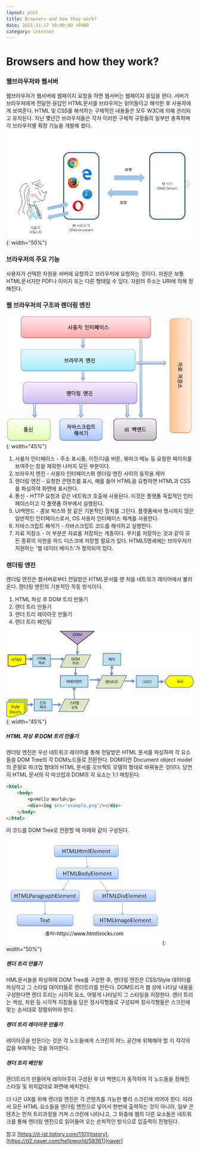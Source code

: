 ```yaml
---
layout: post
title: Browsers and how they work?
date: 2021-11-17 10:00:00 +0900
category: internet
---
```

# Browsers and how they work?
### 웹브라우저와 웹서버
웹브라우저가 웹서버에 웹페이지 요청을 하면 웹서버는 웹페이지 응답을 한다.
서버가 브라우저에게 전달한 응답인 HTML문서를 브라우저는 읽어들이고 해석한 후 사용자에게 보여준다.
HTML 및 CSS를 해석하는 구체적인 내용들은 모두 W3C에 의해 관리되고 유지된다. 지난 몇년간 브라우저들은 각자 이러한 구체적 규정들의 일부만 충족하며 각 브라우저별 확장 기능을 개발해 왔다.

![alt text](/public/img/internet1.png){: width="50%"}

### 브라우저의 주요 기능
사용자가 선택한 자원을 서버에 요청하고 브라우저에 요청하는 것이다. 자원은 보통 HTML문서지만 PDF나 이미지 또는 다른 형태일 수 있다. 자원의 주소는 URI에 의해 정해진다.

### 웹 브라우저의 구조와 렌더링 엔진

![alt text](/public/img/internet2.png){: width="45%"}

1. 사용자 인터페이스 - 주소 표시줄, 이전/다음 버튼, 북마크 메뉴 등 요청한 페이지를 보여주는 창을 제외한 나머지 모든 부분이다.
2. 브라우저 엔진 - 사용자 인터페이스와 렌더링 엔진 사이의 동작을 제어
3. 렌더링 엔진 - 요청한 콘텐츠를 표시, 예를 들어 HTML을 요청하면 HTML과 CSS를 파싱하여 화면에 표시한다.
4. 통신 - HTTP 요청과 같은 네트워크 호출에 사용된다. 이것은 플랫폼 독립적인 인터페이스이고 각 플랫폼 하부에서 실행된다.
5. UI백엔드 - 콤보 박스와 창 같은 기본적인 장치를 그린다. 플랫폼에서 명시하지 않은 일반적인 인터페이스로서, OS 사용자 인터페이스 체계를 사용한다.
6. 자바스크립트 해석기 - 자바스크립트 코드를 해석하고 실행한다.
7. 자료 저장소 - 이 부분은 자료를 저장하는 계층이다. 쿠키를 저장하는 것과 같이 모든 종류의 자원을 하드 디스크에 저장할 필요가 있다. HTML5명세에는 브라우저가 지원하는 '웹 데이터 베이스'가 정의되어 있다.

### 렌더링 엔진
렌더링 엔진은 웹서버로부터 전달받은 HTML문서를 맨 처음 네트워크 레이어에서 불러온다.
렌더링 엔진의 기본적인 작동 방식이다.

1. HTML 파싱 후 DOM 트리 만들기
2. 렌더 트리 만들기
3. 렌더 트리 레이아웃 만들기
4. 렌더 트리 페인팅

![alt text](/public/img/internet3.png){: width="45%"}

##### HTML 파싱 후 DOM 트리 만들기
렌더링 엔진은 우선 네트워크 레이어를 통해 전달받은 HTML 문서를 파싱하여 각 요소들을 DOM Tree의 각 DOM노드들로 전환한다.
DOM이란 Document object model의 준말로 마크업 형태의 HTML 문서를 오브젝트 모델의 형태로 바꿔놓은 것이다. 당연히 HTML 문서의 각 마크업과 DOM의 각 요소는 1:1 매칭된다.

```html
<html>
    <body>
        <p>Hello World</p>
        <div><img src="example.png"/></div>
    </body>
</html>
```

이 코드를 DOM Tree로 전환할 때 아래와 같이 구성된다.

![alt text](/public/img/internet4.png){: width="50%"}

##### 렌더 트리 만들기
HML문서들을 파싱하여 DOM Tree를 구성한 후, 렌더링 엔진은 CSS/Style 데이터를 파싱하고 그 스타일 데이터들로 렌더트리를 만든다. DOM트리가 웹 상에 나타날 내용을 구성한다면 렌더 트리는 시각적 요소, 어떻게 나타날지 그 스타일을 지정한다. 렌더 트리는 색상, 차원 등 시각적 지침들을 담은 정사각형들로 구성되며 정사각형들은 스크린에 맞는 순서대로 정렬되어야 한다.

##### 렌더 트리 레이아웃 만들기
레이아웃을 만든다는 것은 각 노드들에게 스크린의 어느 공간에 위체해야 할 지 각각의 값을 부여하는 것을 의미한다.

##### 렌더 트리 페인팅
렌더트리가 만들어져 레이아웃이 구성된 후 UI 백엔드가 동작하여 각 노드들을 정해진 스타일 및 위치값대로 화면에 배치한다.

더 나은 UX를 위해 렌더링 엔진은 각 콘텐츠를 가능한 빨리 스크린에 띄어야 한다. 따라서 모든 HTML 요소들을 렌더링 엔진으로 넣어서 한번에 출력하는 것이 아니라, 일부 콘텐츠는 먼저 트리과정을 거쳐 스크린에 나타나고, 그 와중에 웹의 다른 요소들은 네트워크를 통해 렌더링 엔진으로 읽어들어 오는 순차적인 방식으로 입출력이 진행된다.



참고 
[https://it-ist.tistory.com/110][tistory],
[https://d2.naver.com/helloworld/59361][naver]

[tistory]: https://it-ist.tistory.com/110
[naver]: https://d2.naver.com/helloworld/59361